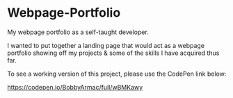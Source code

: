 # Webpage-Portfolio

My webpage portfolio as a self-taught developer.

I wanted to put together a landing page that would act as a webpage portfolio showing off my projects & some of the skills I have acquired thus far.

To see a working version of this project, please use the CodePen link below:

https://codepen.io/BobbyArmac/full/wBMKawy
